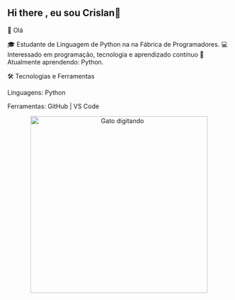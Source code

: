 ## Hi there , eu sou Crislan👋
👋 Olá

🎓 Estudante de Linguagem de Python na na Fábrica de Programadores.
💻 Interessado em programação, tecnologia e aprendizado contínuo
🚀 Atualmente aprendendo: Python.

🛠️ Tecnologias e Ferramentas

Linguagens: Python 

Ferramentas: GitHub | VS Code 

<p align="center">
  <img src="https://media4.giphy.com/media/v1.Y2lkPTc5MGI3NjExZThzMTlvd2R2MmMyMGszOGNvNjFhcm5jZ3Bmdjd1MGJucjFjanVxeCZlcD12MV9pbnRlcm5hbF9naWZfYnlfaWQmY3Q9Zw/JIX9t2j0ZTN9S/giphy.gif" alt="Gato digitando" width="400"/>
</p>


<!--
**Crislan-input/Crislan-input** is a ✨ _special_ ✨ repository because its `README.md` (this file) appears on your GitHub profile.

Here are some ideas to get you started:

- 🔭 I’m currently working on ...
- 🌱 I’m currently learning ...
- 👯 I’m looking to collaborate on ...
- 🤔 I’m looking for help with ...
- 💬 Ask me about ...
- 📫 How to reach me: ...
- 😄 Pronouns: ...
- ⚡ Fun fact: ...
-->
